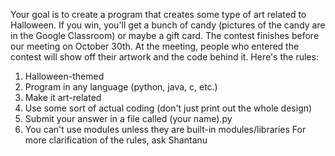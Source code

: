 Your goal is to create a program that creates some type of art related to Halloween. If you win, you'll get a bunch of candy (pictures of the candy are in the Google Classroom) or maybe a gift card. The contest finishes before our meeting on October 30th. At the meeting, people who entered the contest will show off their artwork and the code behind it. Here's the rules:
1. Halloween-themed
2. Program in any language (python, java, c, etc.)
3. Make it art-related
4. Use some sort of actual coding (don't just print out the whole design)
5. Submit your answer in a file called (your name).py
6. You can't use modules unless they are built-in modules/libraries
For more clarification of the rules, ask Shantanu
